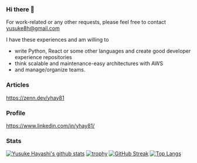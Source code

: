 ### Hi there 👋

<!--
**yhay81/yhay81** is a ✨ _special_ ✨ repository because its `README.md` (this file) appears on your GitHub profile.

Here are some ideas to get you started:

- 🔭 I’m currently working on ...
- 🌱 I’m currently learning ...
- 👯 I’m looking to collaborate on ...
- 🤔 I’m looking for help with ...
- 💬 Ask me about ...
- 📫 How to reach me: ...
- 😄 Pronouns: ...
- ⚡ Fun fact: ...
-->

For work-related or any other requests, please feel free to contact yusuke8h@gmail.com

I have these experiences and am willing to

- write Python, React or some other languages and create good developer experience repositories
- think scalable and maintenance-easy architectures with AWS
- and manage/organize teams.

### Articles

<https://zenn.dev/yhay81>

### Profile

<https://www.linkedin.com/in/yhay81/>

### Stats

[![Yusuke Hayashi's github stats](https://github-readme-stats.vercel.app/api?username=yhay81&count_private=true&hide_border=true)](https://github.com/yhay81)
[![trophy](https://github-profile-trophy.vercel.app/?username=yhay81&column=4)](https://github.com/yhay81)
[![GitHub Streak](http://github-readme-streak-stats.herokuapp.com?user=yhay81)](https://github.com/yhay81)
[![Top Langs](https://github-readme-stats.vercel.app/api/top-langs/?username=yhay81&layout=compact)](https://github.com/yhay81)
